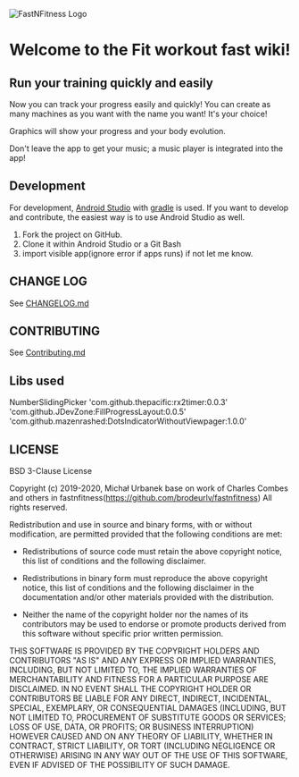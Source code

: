 ![FastNFitness Logo](https://lh3.googleusercontent.com/KKJw0HA9fD2g9mZMhzzeretD4Tvkr7-wPVzl7WMTTXiiqO6ikS5SqR5X9E8i2HPrNQ=w300)
# Welcome to the Fit workout fast wiki!

## Run your training quickly and easily

Now you can track your progress easily and quickly!
You can create as many machines as you want with the name you want!
It's your choice!

Graphics will show your progress and your body evolution. 

Don't leave the app to get your music; a music player is integrated into the app!

## Development

For development, [Android Studio](https://developer.android.com/studio/) with [gradle](https://gradle.org/) is used. If you want to develop and contribute, the easiest way is to use Android Studio as well.

1. Fork the project on GitHub.
2. Clone it within Android Studio or a Git Bash
3. import visible app(ignore error if apps runs) if not let me know.

## CHANGE LOG

See [CHANGELOG.md](/CHANGELOG.md/)

## CONTRIBUTING

See [Contributing.md](/Contributing.md/)

## Libs used

 NumberSlidingPicker
 'com.github.thepacific:rx2timer:0.0.3'
 'com.github.JDevZone:FillProgressLayout:0.0.5'
 'com.github.mazenrashed:DotsIndicatorWithoutViewpager:1.0.0'

## LICENSE

BSD 3-Clause License

Copyright (c) 2019-2020, Michał Urbanek base on work of Charles Combes and others in fastnfitness(https://github.com/brodeurlv/fastnfitness)
All rights reserved.

Redistribution and use in source and binary forms, with or without
modification, are permitted provided that the following conditions are met:

* Redistributions of source code must retain the above copyright notice, this
  list of conditions and the following disclaimer.

* Redistributions in binary form must reproduce the above copyright notice,
  this list of conditions and the following disclaimer in the documentation
  and/or other materials provided with the distribution.

* Neither the name of the copyright holder nor the names of its
  contributors may be used to endorse or promote products derived from
  this software without specific prior written permission.

THIS SOFTWARE IS PROVIDED BY THE COPYRIGHT HOLDERS AND CONTRIBUTORS "AS IS"
AND ANY EXPRESS OR IMPLIED WARRANTIES, INCLUDING, BUT NOT LIMITED TO, THE
IMPLIED WARRANTIES OF MERCHANTABILITY AND FITNESS FOR A PARTICULAR PURPOSE ARE
DISCLAIMED. IN NO EVENT SHALL THE COPYRIGHT HOLDER OR CONTRIBUTORS BE LIABLE
FOR ANY DIRECT, INDIRECT, INCIDENTAL, SPECIAL, EXEMPLARY, OR CONSEQUENTIAL
DAMAGES (INCLUDING, BUT NOT LIMITED TO, PROCUREMENT OF SUBSTITUTE GOODS OR
SERVICES; LOSS OF USE, DATA, OR PROFITS; OR BUSINESS INTERRUPTION) HOWEVER
CAUSED AND ON ANY THEORY OF LIABILITY, WHETHER IN CONTRACT, STRICT LIABILITY,
OR TORT (INCLUDING NEGLIGENCE OR OTHERWISE) ARISING IN ANY WAY OUT OF THE USE
OF THIS SOFTWARE, EVEN IF ADVISED OF THE POSSIBILITY OF SUCH DAMAGE.
